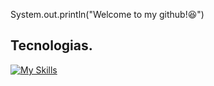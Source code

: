 System.out.println("Welcome to my github!😆")

## Tecnologias.     
[![My Skills](https://skillicons.dev/icons?i=java,spring,mongodb,postgres,mysql,docker,&perline=3)](https://skillicons.dev)


